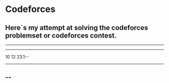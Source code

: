 
# Codeforces


Here`s my attempt at solving the codeforces problemset or codeforces  contest.
---
---
---

10 12 23.1--

----

--
----
